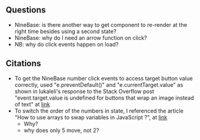 ## Questions 
- NineBase: is there another way to get component to re-render at the right time besides using a second state? 
- NineBase: why do I need an arrow function on click? 
- NB: why do click events happen on load? 

## Citations
- To get the NineBase number click events to access target button value correctly, used "e.preventDefault()" and "e.currentTarget.value" as shown in lukaleli's response to the Stack Overflow post "event.target.value is undefined for buttons that wrap an image instead of text" at [link](https://stackoverflow.com/questions/45882638/event-target-value-is-undefined-for-buttons-that-wrap-an-image-instead-of-text)
- To switch the order of the numbers in state, I referenced the article "How to use arrays to swap variables in JavaScript ?", at [link](https://www.geeksforgeeks.org/how-to-use-arrays-to-swap-variables-in-javascript/)
  - Why? 
  - why  does only 5 move, not 2? 